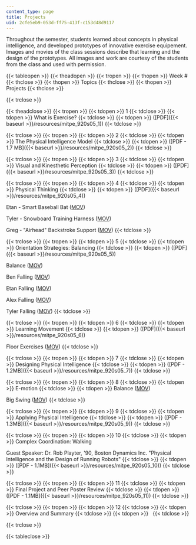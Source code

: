 ```yaml
---
content_type: page
title: Projects
uid: 2cfe5eb9-053d-ff75-413f-c153d48d9117
---
```


Throughout the semester, students learned about concepts in physical intelligence, and developed prototypes of innovative exercise equipement. Images and movies of the class sessions describe that learning and the design of the prototypes. All images and work are courtesy of the students from the class and used with permission.

{{< tableopen >}}
{{< theadopen >}}
{{< tropen >}}
{{< thopen >}}
Week #
{{< thclose >}}
{{< thopen >}}
Topics
{{< thclose >}}
{{< thopen >}}
Projects
{{< thclose >}}

{{< trclose >}}

{{< theadclose >}}
{{< tropen >}}
{{< tdopen >}}
1
{{< tdclose >}}
{{< tdopen >}}
What is Exercise?
{{< tdclose >}}
{{< tdopen >}}
([PDF]({{< baseurl >}}/resources/mitpe_920s05_1))
{{< tdclose >}}

{{< trclose >}}
{{< tropen >}}
{{< tdopen >}}
2
{{< tdclose >}}
{{< tdopen >}}
The Physical Intelligence Model
{{< tdclose >}}
{{< tdopen >}}
([PDF - 1.7 MB]({{< baseurl >}}/resources/mitpe_920s05_2))
{{< tdclose >}}

{{< trclose >}}
{{< tropen >}}
{{< tdopen >}}
3
{{< tdclose >}}
{{< tdopen >}}
Visual and Kinesthetic Perception
{{< tdclose >}}
{{< tdopen >}}
([PDF]({{< baseurl >}}/resources/mitpe_920s05_3))
{{< tdclose >}}

{{< trclose >}}
{{< tropen >}}
{{< tdopen >}}
4
{{< tdclose >}}
{{< tdopen >}}
Physical Thinking
{{< tdclose >}}
{{< tdopen >}}
([PDF]({{< baseurl >}}/resources/mitpe_920s05_4))  
  
Etan - Smart Baseball Bat ([MOV](/ans7870/PE/PE.920/s05/video/etanswing.mov))  
  
Tyler - Snowboard Training Harness ([MOV](/ans7870/PE/PE.920/s05/video/tylersnow.mov))  
  
Greg - "Airhead" Backstroke Support ([MOV](/ans7870/PE/PE.920/s05/video/gregair.mov))
{{< tdclose >}}

{{< trclose >}}
{{< tropen >}}
{{< tdopen >}}
5
{{< tdclose >}}
{{< tdopen >}}
Orientation Strategies: Balancing
{{< tdclose >}}
{{< tdopen >}}
([PDF]({{< baseurl >}}/resources/mitpe_920s05_5))  
  
Balance ([MOV](/ans7870/PE/PE.920/s05/video/balance_5.mov))  
  
Ben Falling ([MOV](/ans7870/PE/PE.920/s05/video/benfall.mov))  
  
Etan Falling ([MOV](/ans7870/PE/PE.920/s05/video/etanfall.mov))  
  
Alex Falling ([MOV](/ans7870/PE/PE.920/s05/video/slocumfall.mov))  
  
Tyler Falling ([MOV](/ans7870/PE/PE.920/s05/video/tylerfall.mov))
{{< tdclose >}}

{{< trclose >}}
{{< tropen >}}
{{< tdopen >}}
6
{{< tdclose >}}
{{< tdopen >}}
Learning Movement
{{< tdclose >}}
{{< tdopen >}}
([PDF]({{< baseurl >}}/resources/mitpe_920s05_6))  
  
Floor Exercises ([MOV](/ans7870/PE/PE.920/s05/video/floor.mov))
{{< tdclose >}}

{{< trclose >}}
{{< tropen >}}
{{< tdopen >}}
7
{{< tdclose >}}
{{< tdopen >}}
Designing Physical Intelligence
{{< tdclose >}}
{{< tdopen >}}
([PDF - 1.2MB]({{< baseurl >}}/resources/mitpe_920s05_7))
{{< tdclose >}}

{{< trclose >}}
{{< tropen >}}
{{< tdopen >}}
8
{{< tdclose >}}
{{< tdopen >}}
E-motion
{{< tdclose >}}
{{< tdopen >}}
Balance ([MOV](/ans7870/PE/PE.920/s05/video/balance_8.mov))  
  
Big Swing ([MOV](/ans7870/PE/PE.920/s05/video/bigswing.mov))
{{< tdclose >}}

{{< trclose >}}
{{< tropen >}}
{{< tdopen >}}
9
{{< tdclose >}}
{{< tdopen >}}
Applying Physical Intelligence
{{< tdclose >}}
{{< tdopen >}}
([PDF - 1.3MB]({{< baseurl >}}/resources/mitpe_920s05_9))
{{< tdclose >}}

{{< trclose >}}
{{< tropen >}}
{{< tdopen >}}
10
{{< tdclose >}}
{{< tdopen >}}
Complex Coordination: Walking  
  
Guest Speaker: Dr. Rob Playter, '90, Boston Dynamics Inc. "Physical Intelligence and the Design of Running Robots"
{{< tdclose >}}
{{< tdopen >}}
([PDF - 1.1MB]({{< baseurl >}}/resources/mitpe_920s05_10))
{{< tdclose >}}

{{< trclose >}}
{{< tropen >}}
{{< tdopen >}}
11
{{< tdclose >}}
{{< tdopen >}}
Final Project and Peer Poster Review
{{< tdclose >}}
{{< tdopen >}}
([PDF - 1.1MB]({{< baseurl >}}/resources/mitpe_920s05_11))
{{< tdclose >}}

{{< trclose >}}
{{< tropen >}}
{{< tdopen >}}
12
{{< tdclose >}}
{{< tdopen >}}
Overview and Summary
{{< tdclose >}}
{{< tdopen >}}
 
{{< tdclose >}}

{{< trclose >}}

{{< tableclose >}}